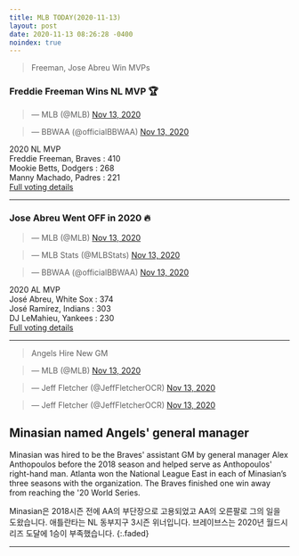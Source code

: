 ```yaml
---
title: MLB TODAY(2020-11-13)
layout: post
date: 2020-11-13 08:26:28 -0400
noindex: true
---
```


> Freeman, Jose Abreu Win MVPs

### Freddie Freeman Wins NL MVP 🏆

<script async src="//platform.twitter.com/widgets.js" charset="utf-8"></script>
<blockquote class="twitter-tweet" data-lang="en">
  &mdash; MLB (@MLB)
  <a href="https://twitter.com/MLB/status/1327036502061305856">Nov 13, 2020</a>
</blockquote>

<script async src="//platform.twitter.com/widgets.js" charset="utf-8"></script>
<blockquote class="twitter-tweet" data-lang="en">
  &mdash; BBWAA (@officialBBWAA)
  <a href="https://twitter.com/officialBBWAA/status/1327037490176299010">Nov 13, 2020</a>
</blockquote>

2020 NL MVP   
Freddie Freeman, Braves : 410   
Mookie Betts, Dodgers : 268   
Manny Machado, Padres : 221   
[Full voting details](https://bbwaa.com/20-nl-mvp/)

---

### Jose Abreu Went OFF in 2020 🔥

<script async src="//platform.twitter.com/widgets.js" charset="utf-8"></script>
<blockquote class="twitter-tweet" data-lang="en">
  &mdash; MLB (@MLB)
  <a href="https://twitter.com/MLB/status/1327033771170934790">Nov 13, 2020</a>
</blockquote>

<script async src="//platform.twitter.com/widgets.js" charset="utf-8"></script>
<blockquote class="twitter-tweet" data-lang="en">
  &mdash; MLB Stats (@MLBStats)
  <a href="https://twitter.com/MLBStats/status/1327029053023543297">Nov 13, 2020</a>
</blockquote>

<script async src="//platform.twitter.com/widgets.js" charset="utf-8"></script>
<blockquote class="twitter-tweet" data-lang="en">
  &mdash; BBWAA (@officialBBWAA)
  <a href="https://twitter.com/officialBBWAA/status/1327029433522294784">Nov 13, 2020</a>
</blockquote>

2020 AL MVP   
José Abreu, White Sox : 374   
José Ramírez, Indians : 303   
DJ LeMahieu, Yankees : 230   
[Full voting details](https://bbwaa.com/20-al-mvp/)

---

> Angels Hire New GM

<script async src="//platform.twitter.com/widgets.js" charset="utf-8"></script>
<blockquote class="twitter-tweet" data-lang="en">
  &mdash; MLB (@MLB)
  <a href="https://twitter.com/Angels/status/1326997153860833281">Nov 13, 2020</a>
</blockquote>

<script async src="//platform.twitter.com/widgets.js" charset="utf-8"></script>
<blockquote class="twitter-tweet" data-lang="en">
  &mdash; Jeff Fletcher (@JeffFletcherOCR)
  <a href="https://twitter.com/JeffFletcherOCR/status/1326998121344221185">Nov 13, 2020</a>
</blockquote>

<script async src="//platform.twitter.com/widgets.js" charset="utf-8"></script>
<blockquote class="twitter-tweet" data-lang="en">
  &mdash; Jeff Fletcher (@JeffFletcherOCR)
  <a href="https://twitter.com/JeffFletcherOCR/status/1326985534204309504">Nov 13, 2020</a>
</blockquote>

## Minasian named Angels' general manager

Minasian was hired to be the Braves' assistant GM by general manager Alex Anthopoulos before the 2018 season and helped serve as Anthopoulos' right-hand man. Atlanta won the National League East in each of Minasian’s three seasons with the organization. The Braves finished one win away from reaching the '20 World Series.   

Minasian은 2018시즌 전에 AA의 부단장으로 고용되었고 AA의 오른팔로 그의 일을 도왔습니다. 애틀란타는 NL 동부지구 3시즌 위너입니다. 브레이브스는 2020년 월드시리즈 도달에 1승이 부족했습니다.
{:.faded}

---
